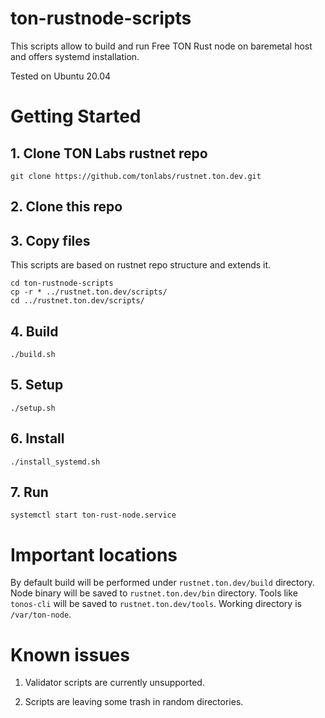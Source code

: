 # ton-rustnode-scripts

This scripts allow to build and run Free TON Rust node on baremetal host and offers systemd installation.

Tested on Ubuntu 20.04

# Getting Started

## 1. Clone TON Labs rustnet repo

```
git clone https://github.com/tonlabs/rustnet.ton.dev.git
```

## 2. Clone this repo

## 3. Copy files

This scripts are based on rustnet repo structure and extends it. 
```
cd ton-rustnode-scripts
cp -r * ../rustnet.ton.dev/scripts/
cd ../rustnet.ton.dev/scripts/
```

## 4. Build

```
./build.sh
```

## 5. Setup

```
./setup.sh
```

## 6. Install

```
./install_systemd.sh
```

## 7. Run

```
systemctl start ton-rust-node.service
```

# Important locations

By default build will be performed under `rustnet.ton.dev/build` directory.
Node binary will be saved to `rustnet.ton.dev/bin` directory.
Tools like `tonos-cli` will be saved to `rustnet.ton.dev/tools`.
Working directory is `/var/ton-node`.

# Known issues

1. Validator scripts are currently unsupported. 

2. Scripts are leaving some trash in random directories. 
